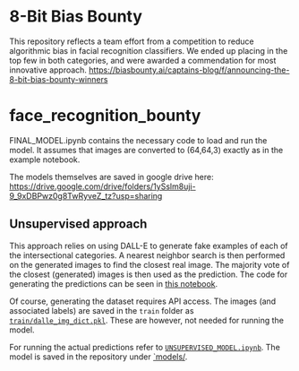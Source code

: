 # 8-Bit Bias Bounty

This repository reflects a team effort from a competition to reduce algorithmic bias in facial recognition classifiers. We ended up placing in the top few in both categories, and were awarded a commendation for most innovative approach. https://biasbounty.ai/captains-blog/f/announcing-the-8-bit-bias-bounty-winners

# face_recognition_bounty

FINAL_MODEL.ipynb contains the necessary code to load and run the model. It assumes that images are converted to (64,64,3) exactly as in the example notebook.

The models themselves are saved in google drive here: https://drive.google.com/drive/folders/1ySslm8uji-9_9xDBPwz0g8TwRyveZ_tz?usp=sharing

## Unsupervised approach 
This approach relies on using DALL-E to generate fake examples of each of the intersectional categories. A nearest neighbor search is then performed on the generated images to find the closest real image. The majority vote of the closest (generated) images is then used as the prediction. The code for generating the predictions can be seen in [this notebook](/notebooks/dalle_explore.ipynb).

Of course, generating the dataset requires API access. The images (and associated labels) are saved in the `train` folder as [`train/dalle_img_dict.pkl`](train/dalle_img_dict.pkl). These are however, not needed for running the model.

For running the actual predictions refer to [`UNSUPERVISED_MODEL.ipynb`](UNSUPERVISED_MODEL.ipynb). The model is saved in the repository under [`models/](models/).

